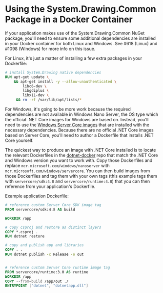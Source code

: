 # Using the System.Drawing.Common Package in a Docker Container

If your application makes use of the System.Drawing.Common NuGet package, you'll need to ensure some additional dependencies are installed in your Docker container for both Linux and Windows. See #618 (Linux) and #1098 (Windows) for more info on this issue.

For Linux, it's just a matter of installing a few extra packages in your Dockerfile:

```Dockerfile
# install System.Drawing native dependencies
RUN apt-get update \
    && apt-get install -y --allow-unauthenticated \
        libc6-dev \
        libgdiplus \
        libx11-dev \
     && rm -rf /var/lib/apt/lists/*
```

For Windows, it's going to be more work because the required dependencies are not available in Windows Nano Server, the OS type which the official .NET Core images for Windows are based on. Instead, you'll need to use the [Windows Server Core images](https://hub.docker.com/_/microsoft-windows-servercore) that are installed with the necessary dependencies. Because there are no official .NET Core images based on Server Core, you'll need to author a Dockerfile that installs .NET Core yourself.

The quickest way to produce an image with .NET Core installed is to locate the relevant Dockerfiles in the [dotnet-docker](https://github.com/dotnet/dotnet-docker) repo that match the .NET Core and Windows version you want to work with. Copy those Dockerfiles and replace `mcr.microsoft.com/windows/nanoserver` with `mcr.microsoft.com/windows/servercore`. You can then build images from those Dockerfiles and tag them with your own tags (this example tags them with `servercore/sdk:4.8` and `servercore/runtime:4.8`) that you can then reference from your application's Dockerfile.

Example application Dockerfile:

```Dockerfile
# reference custom Server Core SDK image tag
FROM servercore/sdk:4.8 AS build

WORKDIR /app

# copy csproj and restore as distinct layers
COPY *.csproj .
RUN dotnet restore

# copy and publish app and libraries
COPY . .
RUN dotnet publish -c Release -o out


# reference custom Server Core runtime image tag
FROM servercore/runtime:3.0 AS runtime
WORKDIR /app
COPY --from=build /app/out ./
ENTRYPOINT ["dotnet", "dotnetapp.dll"]
```
